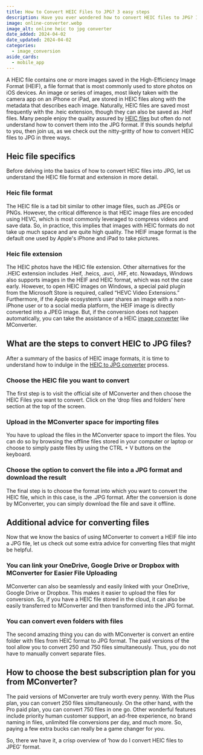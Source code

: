```yaml
---
title: How to Convert HEIC Files to JPG? 3 easy steps
description: Have you ever wondered how to convert HEIC files to JPG? In this article you will find 3 easy steps to guide you through the process!
image: online-converter.webp
image_alt: online heic to jpg converter
date_added: 2024-04-02
date_updated: 2024-04-02
categories:
  - image_conversion
aside_cards:
  - mobile_app
---
```


A HEIC file contains one or more images saved in the High-Efficiency Image Format (HEIF), a file format that is most commonly used to store photos on iOS devices. An image or series of images, most likely taken with the camera app on an iPhone or iPad, are stored in HEIC files along with the metadata that describes each image. Naturally, HEIC files are saved most frequently with the .heic extension, though they can also be saved as .Heif files. Many people enjoy the quality assured by [HEIC files](https://mconverter.eu/convert/heic/) but often do not understand how to convert them into the JPG format. If this sounds helpful to you, then join us, as we check out the nitty-gritty of how to convert HEIC files to JPG in three ways.

## Heic file specifics
Before delving into the basics of how to convert HEIC files into JPG, let us understand the HEIC file format and extension in more detail.

### Heic file format

The HEIC file is a tad bit similar to other image files, such as JPEGs or PNGs. However, the critical difference is that HEIC image files are encoded using HEVC, which is most commonly leveraged to compress videos and save data. So, in practice, this implies that images with HEIC formats do not take up much space and are quite high quality. The HEIF image format is the default one used by Apple's iPhone and iPad to take pictures.

### Heic file extension

The HEIC photos have the HEIC file extension. Other alternatives for the .HEIC extension includes .Heif, .heics, .avci, .HIF, etc. Nowadays, Windows also supports images in the HEIF and HEIC format, which was not the case early. However, to open HEIC images on Windows, a special paid plugin from the Microsoft Store is required, called “HEVC Video Extensions.”
Furthermore, if the Apple ecosystem’s user shares an image with a non-iPhone user or to a social media platform, the HEIF image is directly converted into a JPEG image. But, if the conversion does not happen automatically, you can take the assistance of a HEIC [image converter](https://mconverter.eu/converter/image/) like MConverter.

## What are the steps to convert HEIC to JPG files?
After a summary of the basics of HEIC image formats, it is time to understand how to indulge in the [HEIC to JPG converter](https://mconverter.eu/convert/heic/jpg/) process. 

### Choose the HEIC file you want to convert

The first step is to visit the official site of MConverter and then choose the HEIC Files you want to convert. Click on the ‘drop files and folders’ here section at the top of the screen.

### Upload in the MConverter space for importing files

You have to upload the files in the MConverter space to import the files. You can do so by browsing the offline files stored in your computer or laptop or choose to simply paste files by using the CTRL + V buttons on the keyboard.

### Choose the option to convert the file into a JPG format and download the result

The final step is to choose the format into which you want to convert the HEIC file, which in this case, is the .JPG format. After the conversion is done by MConverter, you can simply download the file and save it offline.

## Additional advice for converting files

Now that we know the basics of using MConverter to convert a HEIF file into a JPG file, let us check out some extra advice for converting files that might be helpful.

### You can link your OneDrive, Google Drive or Dropbox with MConverter for Easier File Uploading

MConverter can also be seamlessly and easily linked with your OneDrive, Google Drive or Dropbox. This makes it easier to upload the files for conversion. So, if you have a HEIC file stored in the cloud, it can also be easily transferred to MConverter and then transformed into the JPG format.

### You can convert even folders with files

The second amazing thing you can do with MConverter is convert an entire folder with files from HEIC format to JPG format. The paid versions of the tool allow you to convert 250 and 750 files simultaneously. Thus, you do not have to manually convert separate files.

## How to choose the best subscription plan for you from MConverter?

The paid versions of MConverter are truly worth every penny. With the Plus plan, you can convert 250 files simultaneously. On the other hand, with the Pro paid plan, you can convert 750 files in one go. Other wonderful features include priority human customer support, an ad-free experience, no brand naming in files, unlimited file conversions per day, and much more. So, paying a few extra bucks can really be a game changer for you.

So, there we have it, a crisp overview of ‘how do I convert HEIC files to JPEG’ format.


